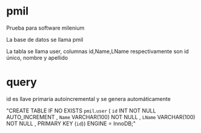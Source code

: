 # pmil
Prueba para software milenium

La base de datos se llama pmil

La tabla se llama user, columnas id,Name,LName respectivamente son id único, nombre y apellido

# query
id es llave primaria autoincremental y se genera automáticamente

"CREATE TABLE IF NO EXISTS `pmil`.`user` ( `id` INT NOT NULL AUTO_INCREMENT , `Name` VARCHAR(100) NOT NULL , `LName` VARCHAR(100) NOT NULL , PRIMARY KEY (`id`)) ENGINE = InnoDB;"

